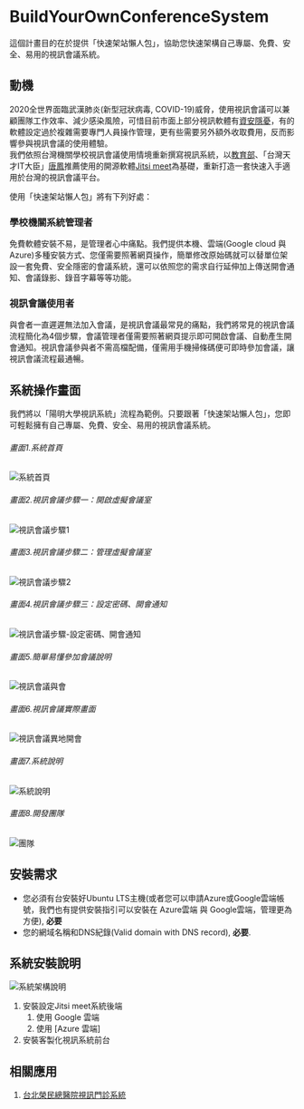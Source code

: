 # BuildYourOwnConferenceSystem
這個計畫目的在於提供「快速架站懶人包」，協助您快速架構自己專屬、免費、安全、易用的視訊會議系統。

## 動機
2020全世界面臨武漢肺炎(新型冠狀病毒, COVID-19)威脅，使用視訊會議可以兼顧團隊工作效率、減少感染風險，可惜目前市面上部分視訊軟體有[資安隱憂](https://3c.ltn.com.tw/news/40047 "自由時報")，有的軟體設定過於複雜需要專門人員操作管理，更有些需要另外額外收取費用，反而影響參與視訊會議的使用體驗。<br>
我們依照台灣機關學校視訊會議使用情境重新撰寫視訊系統，以[教育部](https://depart.moe.edu.tw/ED2700/News_Content.aspx?n=727087A8A1328DEE&s=868B3A6EDF9BA52D)、「台灣天才IT大臣」[唐鳳](https://3c.ltn.com.tw/news/40055)推薦使用的開源軟體[Jitsi meet](https://https://meet.jit.si/)為基礎，重新打造一套快速入手適用於台灣的視訊會議平台。<br>

使用「快速架站懶人包」將有下列好處：
### 學校機關系統管理者 
免費軟體安裝不易，是管理者心中痛點。我們提供本機、雲端(Google cloud 與 Azure)多種安裝方式、您僅需要照著網頁操作，簡單修改原始碼就可以替單位架設一套免費、安全隱密的會議系統，還可以依照您的需求自行延伸加上傳送開會通知、會議錄影、錄音字幕等等功能。
### 視訊會議使用者
與會者一直遲遲無法加入會議，是視訊會議最常見的痛點，我們將常見的視訊會議流程簡化為4個步驟，會議管理者僅需要照著網頁提示即可開啟會議、自動產生開會通知。視訊會議參與者不需高檔配備，僅需用手機掃條碼便可即時參加會議，讓視訊會議流程最通暢。

## 系統操作畫面
我們將以「陽明大學視訊系統」流程為範例。只要跟著「快速架站懶人包」，您即可輕鬆擁有自己專屬、免費、安全、易用的視訊會議系統。

###### 畫面1.系統首頁
![系統首頁](https://github.com/Yuchunchen/BuildYourOwnConferenceSystem/blob/master/docs/images/desktop_screen010.png "畫面1.系統首頁")

###### 畫面2.視訊會議步驟一：開啟虛擬會議室
![視訊會議步驟1](https://github.com/Yuchunchen/BuildYourOwnConferenceSystem/blob/master/docs/images/desktop_screen020.png "畫面2.視訊會議步驟一：開啟虛擬會議室")

###### 畫面3.視訊會議步驟二：管理虛擬會議室
![視訊會議步驟2](https://github.com/Yuchunchen/BuildYourOwnConferenceSystem/blob/master/docs/images/desktop_screen030.png "畫面3.視訊會議步驟二：管理虛擬會議室")

###### 畫面4.視訊會議步驟三：設定密碼、開會通知
![視訊會議步驟-設定密碼、開會通知](https://github.com/Yuchunchen/BuildYourOwnConferenceSystem/blob/master/docs/images/desktop_screen031.png "畫面4.視訊會議步驟三：設定密碼、開會通知")

###### 畫面5.簡單易懂參加會議說明
![視訊會議與會](https://github.com/Yuchunchen/BuildYourOwnConferenceSystem/blob/master/docs/images/desktop_screen040.png)

###### 畫面6.視訊會議實際畫面
![視訊會議異地開會](https://github.com/Yuchunchen/BuildYourOwnConferenceSystem/blob/master/docs/images/desktop_screen041.png)

###### 畫面7.系統說明
![系統說明](https://github.com/Yuchunchen/BuildYourOwnConferenceSystem/blob/master/docs/images/desktop_screen050.png)

###### 畫面8.開發團隊
![團隊](https://github.com/Yuchunchen/BuildYourOwnConferenceSystem/blob/master/docs/images/desktop_screen060.png)

## 安裝需求
* 您必須有台安裝好Ubuntu LTS主機(或者您可以申請Azure或Google雲端帳號，我們也有提供安裝指引可以安裝在 Azure雲端 與 Google雲端，管理更為方便), **必要**
* 您的網域名稱和DNS紀錄(Valid domain with DNS record), **必要**.

## 系統安裝說明
![系統架構說明](https://github.com/Yuchunchen/BuildYourOwnConferenceSystem/blob/master/docs/images/thesystem_architecture.png "系統架構說明")

1. 安裝設定Jitsi meet系統後端
   1. 使用 Google 雲端
   2. 使用 [Azure 雲端]
2. 安裝客製化視訊系統前台

## 相關應用
1. [台北榮民總醫院視訊門診系統](https://www.vghtpe.gov.tw/News!one.action?nid=6396)
